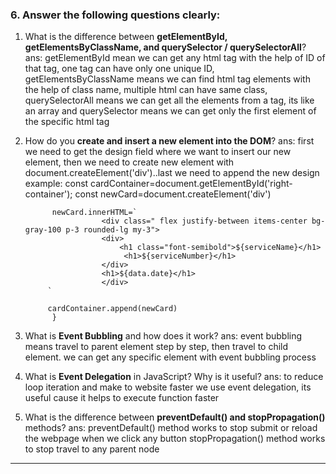 
### 6. Answer the following questions clearly:

1. What is the difference between **getElementById, getElementsByClassName, and querySelector / querySelectorAll**?
ans: 
getElementById mean we can get any html tag with the help of ID of that tag, one tag can have only one unique ID,
getElementsByClassName means we can find html tag elements with the help of class name, multiple html can have same class,
querySelectorAll means we can get all the elements from a tag, its like an array
and querySelector means we can get only the first element of the specific html tag

2. How do you **create and insert a new element into the DOM**?
ans:
first we need to get the design field where we want to insert our new element, then we need to create new element with document.createElement('div')..last we need to append the new design
example:
const cardContainer=document.getElementById('right-container');
            const newCard=document.createElement('div')

             newCard.innerHTML=`
                        <div class=" flex justify-between items-center bg-gray-100 p-3 rounded-lg my-3">
                        <div>
                            <h1 class="font-semibold">${serviceName}</h1>
                             <h1>${serviceNumber}</h1>
                        </div>
                        <h1>${data.date}</h1>
                        </div>
            `
           
            cardContainer.append(newCard)
             }

3. What is **Event Bubbling** and how does it work?
ans:
event bubbling means travel to parent element step by step, then travel to child element. we can get any specific element with event bubbling process

4. What is **Event Delegation** in JavaScript? Why is it useful?
ans:
to reduce loop iteration and make to website faster we use event delegation, its useful cause it helps to execute function faster

5. What is the difference between **preventDefault() and stopPropagation()** methods?
ans:
preventDefault() method works to stop submit or reload the webpage when we click any button
stopPropagation() method works to stop travel to any parent node 

---

